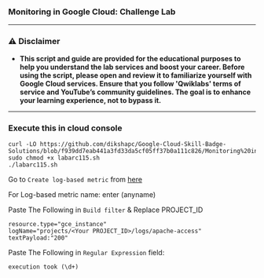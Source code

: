   ### Monitoring in Google Cloud: Challenge Lab


---

### ⚠️ Disclaimer
- **This script and guide are provided for  the educational purposes to help you understand the lab services and boost your career. Before using the script, please open and review it to familiarize yourself with Google Cloud services. Ensure that you follow 'Qwiklabs' terms of service and YouTube’s community guidelines. The goal is to enhance your learning experience, not to bypass it.**



---
### Execute this in cloud console
```
curl -LO https://github.com/dikshapc/Google-Cloud-Skill-Badge-Solutions/blob/f939dd7eab441a3fd33da5cf05ff37b0a111c826/Monitoring%20in%20Google%20Cloud%3A%20Challenge%20Lab/labarc115.sh
sudo chmod +x labarc115.sh
./labarc115.sh
```

Go to `Create log-based metric` from [here](https://console.cloud.google.com/logs/metrics/edit)

For Log-based metric name: enter (anyname)

Paste The Following in `Build filter` & Replace PROJECT_ID
```
resource.type="gce_instance"
logName="projects/<Your PROJECT_ID>/logs/apache-access"
textPayload:"200"
```

Paste The Following in `Regular Expression` field:
```
execution took (\d+)
```
